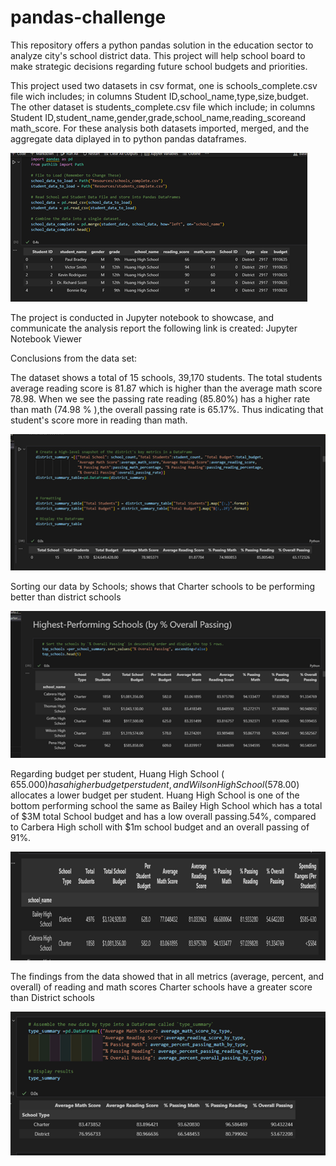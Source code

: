 # pandas-challenge
This repository offers a python pandas solution in the education sector to analyze city's school district data. 
This project will help school board to make strategic decisions regarding future school budgets and priorities. 


This project used two datasets in csv format, one is schools_complete.csv file wich includes; in columns Student ID,school_name,type,size,budget. The other dataset is students_complete.csv file which include; in columns Student ID,student_name,gender,grade,school_name,reading_scoreand math_score. For these analysis both datasets imported, merged, and the aggregate data diplayed in to python pandas dataframes.


![alt text](image.png)


The project is conducted in Jupyter notebook to showcase, and communicate the analysis report the following link is created: Jupyter Notebook Viewer


Conclusions from the data set:

The dataset shows a total of 15 schools, 39,170 students. The total students average reading score is 81.87 which is higher than the average math score 78.98. When we see the passing rate reading (85.80%) has a higher rate than math (74.98 % ),the overall passing rate is 65.17%. Thus indicating that student's score more in reading than math.

![alt text](image-1.png)

Sorting our data by Schools; shows that Charter schools to be performing better than district schools

![alt text](image-2.png)


Regarding budget per student, Huang High School ( $655.000) has a higher budget per student, and Wilson High School ($578.00) allocates a lower budget per student. 
Huang High School is one of the bottom performing school the same as Bailey High School which has a total of $3M total School budget and has a low overall passing.54%, compared to Carbera High scholl with $1m school budget and an overall passing of 91%.

![alt text](image-3.png)


 The findings from the data showed that in all metrics (average, percent, and overall) of reading and math scores Charter schools have a greater score than District schools

 ![alt text](image-4.png)

 